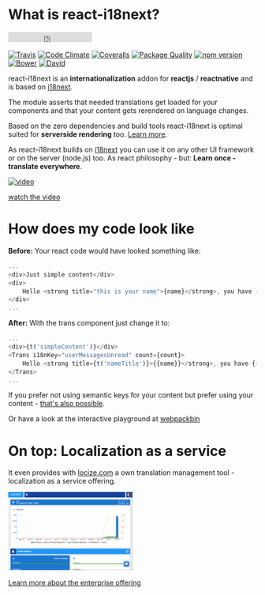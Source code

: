 # What is react-i18next?

<iframe src="https://ghbtns.com/github-btn.html?user=i18next&repo=react-i18next&type=star&count=true" frameborder="0" scrolling="0" width="170px" height="20px"></iframe>


[![Travis](https://img.shields.io/travis/i18next/react-i18next/master.svg?style=flat-square)](https://travis-ci.org/i18next/react-i18next)
[![Code Climate](https://codeclimate.com/github/codeclimate/codeclimate/badges/gpa.svg)](https://codeclimate.com/github/i18next/react-i18next)
[![Coveralls](https://img.shields.io/coveralls/i18next/react-i18next/master.svg?style=flat-square)](https://coveralls.io/github/i18next/react-i18next)
[![Package Quality](http://npm.packagequality.com/shield/react-i18next.svg)](http://packagequality.com/#?package=react-i18next)
[![npm version](https://img.shields.io/npm/v/react-i18next.svg?style=flat-square)](https://www.npmjs.com/package/react-i18next)
[![Bower](https://img.shields.io/bower/v/react-i18next.svg?style=flat-square)]()
[![David](https://img.shields.io/david/i18next/react-i18next.svg?style=flat-square)](https://david-dm.org/i18next/react-i18next)


react-i18next is an **internationalization** addon for **reactjs** / **reactnative** and is based on [i18next](http://i18next.com).

The module asserts that needed translations get loaded for your components and that your content gets rerendered on language changes.

Based on the zero dependencies and build tools react-i18next is optimal suited for **serverside rendering** too. [Learn more](/misc/universal-rendering.md).

As react-i18next builds on [i18next](http://i18next.com) you can use it on any other UI framework or on the server (node.js) too. As react philosophy - but: **Learn once - translate everywhere**.


[![video](https://raw.githubusercontent.com/i18next/react-i18next/master/example/locize-example/video_sample.png)](https://www.youtube.com/watch?v=9NOzJhgmyQE)

[watch the video](https://www.youtube.com/watch?v=9NOzJhgmyQE)

# How does my code look like

**Before:** Your react code would have looked something like:

```js
...
<div>Just simple content</div>
<div>
    Hello <strong title="this is your name">{name}</strong>, you have {count} unread message(s). <Link to="/msgs">Go to messages</Link>.
</div>
...
```

**After:** With the trans component just change it to:

```js
...
<div>{t('simpleContent')}</div>
<Trans i18nKey="userMessagesUnread" count={count}>
    Hello <strong title={t('nameTitle')}>{{name}}</strong>, you have {{count}} unread message. <Link to="/msgs">Go to messages</Link>.
</Trans>
...
```

If you prefer not using semantic keys for your content but prefer using your content - [that's also possible](https://www.i18next.com/principles/fallback.html#key-fallback).

Or have a look at the interactive playground at [webpackbin](https://www.webpackbin.com/bins/-KvzvUPFsBVI_74Jll99)


# On top: Localization as a service


It even provides with [locize.com](http://locize.com/?utm_source=react_i18next_com&utm_medium=gitbook) a own translation management tool - localization as a service offering.

<img src="/assets/img/dashboard.png" width="50%" />

[Learn more about the enterprise offering](https://www.i18next.com/for-enterprises.html)